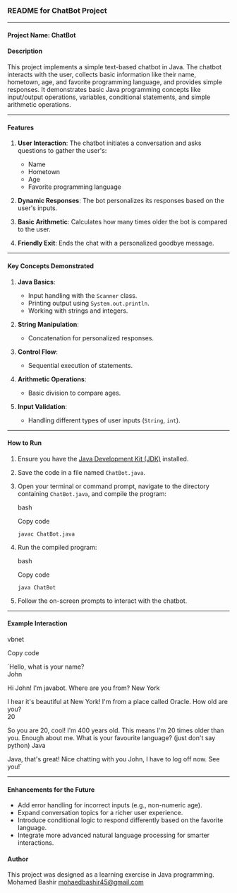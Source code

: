 ### README for ChatBot Project

----------

#### **Project Name**: ChatBot

#### **Description**

This project implements a simple text-based chatbot in Java. The chatbot interacts with the user, collects basic information like their name, hometown, age, and favorite programming language, and provides simple responses. It demonstrates basic Java programming concepts like input/output operations, variables, conditional statements, and simple arithmetic operations.

----------

#### **Features**

1.  **User Interaction**: The chatbot initiates a conversation and asks questions to gather the user's:
    
    -   Name
    -   Hometown
    -   Age
    -   Favorite programming language
2.  **Dynamic Responses**: The bot personalizes its responses based on the user's inputs.
    
3.  **Basic Arithmetic**: Calculates how many times older the bot is compared to the user.
    
4.  **Friendly Exit**: Ends the chat with a personalized goodbye message.
    

----------

#### **Key Concepts Demonstrated**

1.  **Java Basics**:
    
    -   Input handling with the `Scanner` class.
    -   Printing output using `System.out.println`.
    -   Working with strings and integers.
2.  **String Manipulation**:
    
    -   Concatenation for personalized responses.
3.  **Control Flow**:
    
    -   Sequential execution of statements.
4.  **Arithmetic Operations**:
    
    -   Basic division to compare ages.
5.  **Input Validation**:
    
    -   Handling different types of user inputs (`String`, `int`).

----------

#### **How to Run**

1.  Ensure you have the [Java Development Kit (JDK)](https://www.oracle.com/java/technologies/javase-jdk11-downloads.html) installed.
2.  Save the code in a file named `ChatBot.java`.
3.  Open your terminal or command prompt, navigate to the directory containing `ChatBot.java`, and compile the program:
    
    bash
    
    Copy code
    
    `javac ChatBot.java` 
    
4.  Run the compiled program:
    
    bash
    
    Copy code
    
    `java ChatBot` 
    
5.  Follow the on-screen prompts to interact with the chatbot.

----------

#### **Example Interaction**

vbnet

Copy code

`Hello, what is your name?  
John  

Hi John! I'm javabot. Where are you from? 
New York  

I hear it's beautiful at New York! I'm from a place called Oracle. 
How old are you?  
20  

So you are 20, cool! I'm 400 years old. 
This means I'm 20 times older than you. 
Enough about me. What is your favourite language? (just don't say python) 
Java  

Java, that's great! Nice chatting with you John, I have to log off now. See you!` 

----------

#### **Enhancements for the Future**

-   Add error handling for incorrect inputs (e.g., non-numeric age).
-   Expand conversation topics for a richer user experience.
-   Introduce conditional logic to respond differently based on the favorite language.
-   Integrate more advanced natural language processing for smarter interactions.

#### **Author**

This project was designed as a learning exercise in Java programming.
Mohamed Bashir
mohaedbashir45@gmail.com

